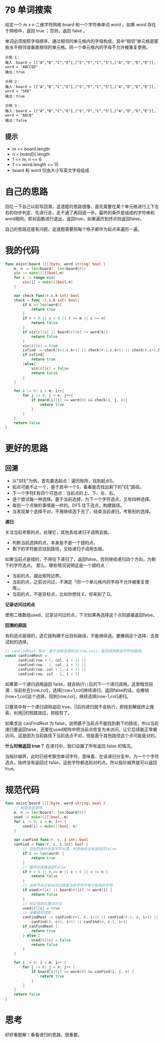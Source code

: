 # 79 单词搜索

给定一个 m x n 二维字符网格 board 和一个字符串单词 word 。如果 word 存在于网格中，返回 true ；否则，返回 false 。

单词必须按照字母顺序，通过相邻的单元格内的字母构成，其中“相邻”单元格是那些水平相邻或垂直相邻的单元格。同一个单元格内的字母不允许被重复使用。

```
示例 1：
输入：board = [["A","B","C","E"],["S","F","C","S"],["A","D","E","E"]], word = "ABCCED"
输出：true

示例 2：
输入：board = [["A","B","C","E"],["S","F","C","S"],["A","D","E","E"]], word = "SEE"
输出：true

示例 3：
输入：board = [["A","B","C","E"],["S","F","C","S"],["A","D","E","E"]], word = "ABCB"
输出：false
```

## 提示

- m == board.length
- n = board[i].length
- 1 <= m, n <= 6
- 1 <= word.length <= 15
- board 和 word 仅由大小写英文字母组成

# 自己的思路

回忆一下自己以前写回溯，这道题的思路很像，首先需要在某个单元格进行上下左右的四步判定，先进行走，走不通了再回退一步。最终的条件是组成的字符串和word相同，即对函数进行退出，返回true，如果遍历到终点则返回false。

自己的思路还是有问题，这道题需要把每个格子都作为起点来遍历一遍。

# 我的代码

```go
func exist(board [][]byte, word string) bool {
    m, n := len(board), len(board[0])
    vis := make([][]bool,m)
    for i := range vis{
        vis[i] = make([]bool,n)
    }

    var check func(r,c,k int) bool
    check = func (r,c,k int) bool{
        if k == len(word){
            return true
        }
        if r < 0 || c < 0 || r >= m || c >= n{
            return false
        }
        if vis[r][c] || board[r][c] != word[k]{
            return false
        } 
        vis[r][c] = true
        isfind := check(r+1,c,k+1) || check(r-1,c,k+1) || check(r,c+1,k+1) || check(r,c-1,k+1) 
        if isfind{
            return true
        }else{
            vis[r][c] = false
            return false
        }
    }

    for i := 0; i < m; i++{
        for j := 0; j < n; j++{
            if board[i][j] == word[0] && check(i, j, 0){
                return true
            }
        }
    }
    return false
}
```

# 更好的思路

## 回溯

- 以"SEE"为例，首先要选起点：遍历矩阵，找到起点S。
- 起点可能不止一个，基于其中一个S，看看能否找出剩下的"EE"路径。
- 下一个字符E有四个可选点：当前点的上、下、左、右。
- 逐个尝试每一种选择。基于当前选择，为下一个字符选点，又有四种选择。
- 每到一个点做的事情是一样的。DFS 往下选点，构建路径。
- 当发现某个选择不对，不用继续选下去了，结束当前递归，考察别的选择。

**递归**

关注当前考察的点，处理它，其他丢给递归子调用去做。

- 判断当前选择的点，本身是不是一个错的点。
- 剩下的字符能否找到路径，交给递归子调用去做。

如果当前点是错的，不用往下递归了，返回false。否则继续递归四个方向，为剩下的字符选点。
那么，哪些情况说明这是一个错的点：

- 当前的点，越出矩阵边界。
- 当前的点，之前访问过，不满足「同一个单元格内的字母不允许被重复使用」。
- 当前的点，不是目标点，比如你想找 E，却来到了 D。

**记录访问过的点**

使用二维数组used，记录访问过的点，下次如果再选择这个点则直接返回false。

**回溯的原因**

有的选点是错的，选它就构建不出目标路径，不能继续选。要撤销这个选择，去尝试别的选择。

```go
// canFindRest 表示：基于当前选择的点[row,col]，能否找到剩余字符的路径。
const canFindRest =
      canFind(row + 1, col, i + 1) ||
      canFind(row - 1, col, i + 1) ||
      canFind(row, col + 1, i + 1) ||
      canFind(row, col - 1, i + 1)
```

如果第一个递归调用返回 false，就会执行`||`后的下一个递归调用。这里暗含回溯：当前处在[row,col]，选择[row+1,col]继续递归，返回false的话，会撤销[row+1,col]这个选择，回到[row,col]，继续选择[row-1,col]递归。

只要其中有一个递归调用返回 true，||后的递归就不会执行，即找到解就终止搜索，利用||的短路效应，把枝剪了。

如果求出 canFindRest 为 false，说明基于当前点不能找到剩下的路径，所以当前递归要返回false，还要在used矩阵中把当前点恢复为未访问，让它后续能正常被访问。这是因为当前路径下当前选点不对，但是基于其他路径这个点可能是对的。

**什么时候返回 true？**
在递归中，我们设置了所有返回 false 的情况。

当指针越界，此时已经考察完单词字符，意味着，在该递归分支中，为一个个字符选点，始终没有返回过 false，这些字符都选到对的点。所以指针越界就可以返回 true。

# 规范代码

```go
func exist(board [][]byte, word string) bool {
	// 构造存在矩阵
    m, n := len(board), len(board[0])
	used := make([][]bool, m)
	for i := 0; i < m; i++ {
		used[i] = make([]bool, n)
	}
	
	var canFind func(r, c, i int) bool
	canFind = func(r, c, i int) bool {
		// 当前的指针达到字符长度，代表始终没有返回过false
        if i == len(word) {
			return true
		}
        // 越界则直接返回false
		if r < 0 || r >= m || c < 0 || c >= n {
			return false
		}
        // 当前节点之前访问过或者当前字符不等于矩阵的字符
		if used[r][c] || board[r][c] != word[i] {
			return false
		}
      	// 标记当前位置访问过
		used[r][c] = true
        // 设置是否找到
		canFindRest := canFind(r+1, c, i+1) || canFind(r-1, c, i+1) ||
			canFind(r, c+1, i+1) || canFind(r, c-1, i+1)
		if canFindRest {
			return true
		} else {
			used[r][c] = false
			return false
		}
	}

	for i := 0; i < m; i++ {
		for j := 0; j < n; j++ {
			if board[i][j] == word[0] && canFind(i, j, 0) {
				return true
			}
		}
	}
	return false
}
```

# 思考

好好看题解！看看递归的思路，很重要。

